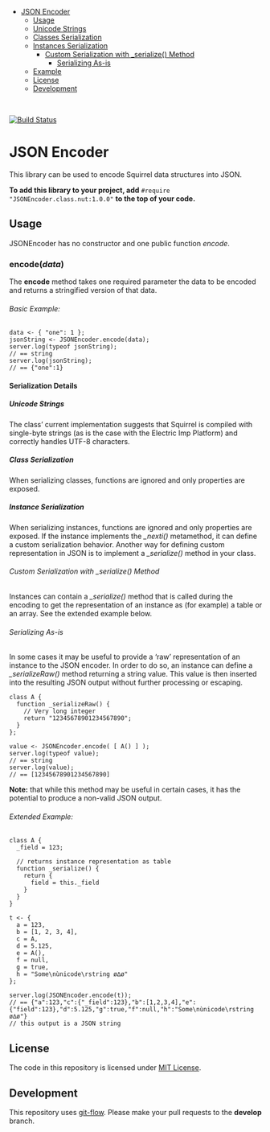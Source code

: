 <!-- START doctoc generated TOC please keep comment here to allow auto update -->
<!-- DON'T EDIT THIS SECTION, INSTEAD RE-RUN doctoc TO UPDATE -->


- [JSON Encoder](#json-encoder)
  - [Usage](#usage)
  - [Unicode Strings](#unicode-strings)
  - [Classes Serialization](#classes-serialization)
  - [Instances Serialization](#instances-serialization)
    - [Custom Serialization with \_serialize() Method](#custom-serialization-with-%5C_serialize-method)
      - [Serializing As-is](#serializing-as-is)
  - [Example](#example)
  - [License](#license)
  - [Development](#development)

<!-- END doctoc generated TOC please keep comment here to allow auto update -->

<br />

[![Build Status](https://travis-ci.org/electricimp/JSONEncoder.svg?branch=develop)](https://travis-ci.org/electricimp/JSONEncoder)

# JSON Encoder

This library can be used to encode Squirrel data structures into JSON.

**To add this library to your project, add** `#require "JSONEncoder.class.nut:1.0.0"` **to the top of your code.**

## Usage

JSONEncoder has no constructor and one public function *encode*.

### encode(*data*)

The **encode** method takes one required parameter the data to be encoded and returns a stringified version of that data.

###### Basic Example:

```squirrel
data <- { "one": 1 };
jsonString <- JSONEncoder.encode(data);
server.log(typeof jsonString);
// == string
server.log(jsonString);
// == {"one":1}
```

#### Serialization Details

##### Unicode Strings
The class’ current implementation suggests that Squirrel is compiled with single-byte strings (as is the case with the Electric Imp Platform) and correctly handles UTF-8 characters.

##### Class Serialization
When serializing classes, functions are ignored and only properties are exposed.

##### Instance Serialization
When serializing instances, functions are ignored and only properties are exposed. If the instance implements the *_nexti()* metamethod, it can define a custom serialization behavior. Another way for defining custom representation in JSON is to implement a *_serialize()* method in your class.

###### Custom Serialization with \_serialize() Method
Instances can contain a *_serialize()* method that is called during the encoding to get the representation of an instance as (for example) a table or an array. See the extended example below.

###### Serializing As-is
In some cases it may be useful to provide a ‘raw’ representation of an instance to the JSON encoder. In order to do so, an instance can define a *_serializeRaw()* method returning a string value. This value is then inserted into the resulting JSON output without further processing or escaping.

```squirrel
class A {
  function _serializeRaw() {
    // Very long integer
    return "12345678901234567890";
  }
};

value <- JSONEncoder.encode( [ A() ] );
server.log(typeof value);
// == string
server.log(value);
// == [12345678901234567890]
```

**Note:** that while this method may be useful in certain cases, it has the potential to produce a non-valid JSON output.

###### Extended Example:

```squirrel
class A {
  _field = 123;

  // returns instance representation as table
  function _serialize() {
    return {
      field = this._field
    }
  }
}

t <- {
  a = 123,
  b = [1, 2, 3, 4],
  c = A,
  d = 5.125,
  e = A(),
  f = null,
  g = true,
  h = "Some\nùnicode\rstring ø∆ø"
};

server.log(JSONEncoder.encode(t));
// == {"a":123,"c":{"_field":123},"b":[1,2,3,4],"e":{"field":123},"d":5.125,"g":true,"f":null,"h":"Some\nùnicode\rstring ø∆ø"}
// this output is a JSON string
```


## License

The code in this repository is licensed under [MIT License](https://github.com/electricimp/serializer/tree/master/LICENSE).

## Development

This repository uses [git-flow](http://jeffkreeftmeijer.com/2010/why-arent-you-using-git-flow/).
Please make your pull requests to the __develop__ branch.
